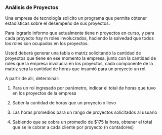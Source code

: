 ### Análisis de Proyectos

Una empresa de tecnología solicito un programa que permita obtener estadísticas sobre el desempeño de sus proyectos. 

Para lograrlo informo que actualmente tiene n proyectos en curso, y para cada proyecto hay m roles involucrados, haciendo la salvedad que todos los roles son ocupados en los proyectos. 

Usted deberá generar una tabla o matriz solicitando la cantidad de proyectos que tiene en ese momento la empresa, junto con la cantidad de roles que la empresa involucra en los proyectos, cada componente de la matriz sera la cantidad de horas que insumió para un proyecto un rol.

A partir de alli, determinar:

1. Para un rol ingresado por parámetro, indicar el total de horas que tuvo en los proyectos de la empresa

2. Saber la cantidad de horas que un proyecto x llevo

3. Las horas promedios para un rango de proyectos solicitados al usuario

4. Sabiendo que se cobra un promedio de $175 la hora, obtener el total que se le cobrar a cada cliente por proyecto (n contadores)
